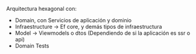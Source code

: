 Arquitectura hexagonal con:
- Domain, con Servicios de aplicación y dominio
- Infraestructure -> Ef core, y demás tipos de infraestructura
- Model -> Viewmodels o dtos (Dependiendo de si la aplicación es ssr o api)
- Domain Tests
